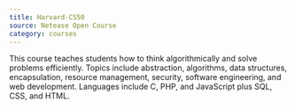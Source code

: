 ```yaml
---
title: Harvard-CS50
source: Netease Open Course
category: courses
---
```


This course teaches students how to think algorithmically and solve problems efficiently. Topics include abstraction, algorithms, data structures, encapsulation, resource management, security, software engineering, and web development. Languages include C, PHP, and JavaScript plus SQL, CSS, and HTML.
